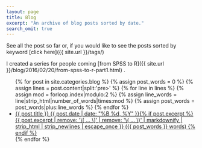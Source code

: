 ```yaml
---
layout: page
title: Blog
excerpt: "An archive of blog posts sorted by date."
search_omit: true
---
```


See all the post so far or, if you would like to see the posts sorted by keyword [click here]({{ site.url }}/tags/)

I created a series for people coming [from SPSS to R]({{ site.url }}/blog/2016/02/20/from-spss-to-r-part1.html) . 

 
<ul class="post-list" >
{% for post in site.categories.blog %}
{% assign post_words = 0 %}
    {% assign lines = post.content|split:'pre>' %}
    {% for line in lines %}
        {% assign mod = forloop.index|modulo:2 %}
        {% assign line_words = line|strip_html|number_of_words|times:mod %}
        {% assign post_words = post_words|plus:line_words %}
    {% endfor %}
   <li><article class="post" itemprop="blogPost" itemscope="" itemtype="http://schema.org/BlogPosting"><a href="{{ site.url }}{{ post.url }}" itemprop="url" >{{ post.title }} <span class="entry-date" itemprop="dateCreated"><time datetime="{{ post.date | date_to_xmlschema }}">{{ post.date | date: "%B %d, %Y" }}</time></span>{% if post.excerpt %} <span class="excerpt" itemprop="description">{{ post.excerpt | remove: '\[ ... \]' | remove: '\( ... \)' | markdownify | strip_html | strip_newlines | escape_once }} </span> <span class="excerpt"> ({{ post_words }} words) </span>{% endif %}</a></article></li>
{% endfor %}
</ul>
